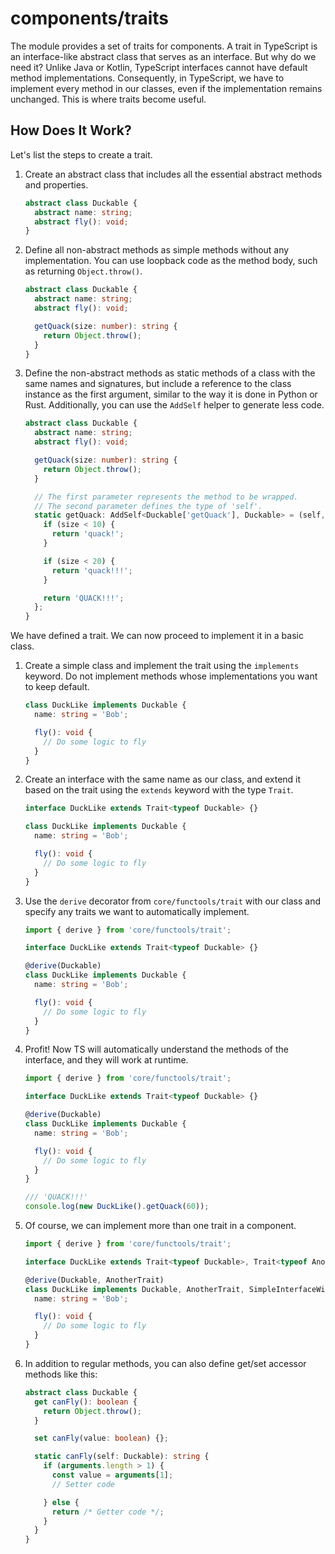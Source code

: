 # components/traits

The module provides a set of traits for components.
A trait in TypeScript is an interface-like abstract class that serves as an interface.
But why do we need it?
Unlike Java or Kotlin, TypeScript interfaces cannot have default method implementations.
Consequently, in TypeScript, we have to implement every method in our classes,
even if the implementation remains unchanged.
This is where traits become useful.

## How Does It Work?

Let's list the steps to create a trait.

1. Create an abstract class that includes all the essential abstract methods and properties.

   ```typescript
   abstract class Duckable {
     abstract name: string;
     abstract fly(): void;
   }
   ```

2. Define all non-abstract methods as simple methods without any implementation.
   You can use loopback code as the method body, such as returning `Object.throw()`.

   ```typescript
   abstract class Duckable {
     abstract name: string;
     abstract fly(): void;

     getQuack(size: number): string {
       return Object.throw();
     }
   }
   ```

3. Define the non-abstract methods as static methods of a class with the same names and signatures,
   but include a reference to the class instance as the first argument,
   similar to the way it is done in Python or Rust.
   Additionally, you can use the `AddSelf` helper to generate less code.

   ```typescript
   abstract class Duckable {
     abstract name: string;
     abstract fly(): void;

     getQuack(size: number): string {
       return Object.throw();
     }

     // The first parameter represents the method to be wrapped.
     // The second parameter defines the type of 'self'.
     static getQuack: AddSelf<Duckable['getQuack'], Duckable> = (self, size) => {
       if (size < 10) {
         return 'quack!';
       }

       if (size < 20) {
         return 'quack!!!';
       }

       return 'QUACK!!!';
     };
   }
   ```

We have defined a trait. We can now proceed to implement it in a basic class.

1. Create a simple class and implement the trait using the `implements` keyword.
   Do not implement methods whose implementations you want to keep default.

   ```typescript
   class DuckLike implements Duckable {
     name: string = 'Bob';

     fly(): void {
       // Do some logic to fly
     }
   }
   ```

2. Create an interface with the same name as our class, and extend it
   based on the trait using the `extends` keyword with the type `Trait`.

   ```typescript
   interface DuckLike extends Trait<typeof Duckable> {}

   class DuckLike implements Duckable {
     name: string = 'Bob';

     fly(): void {
       // Do some logic to fly
     }
   }
   ```

3. Use the `derive` decorator from `core/functools/trait` with our class and
   specify any traits we want to automatically implement.

   ```typescript
   import { derive } from 'core/functools/trait';

   interface DuckLike extends Trait<typeof Duckable> {}

   @derive(Duckable)
   class DuckLike implements Duckable {
     name: string = 'Bob';

     fly(): void {
       // Do some logic to fly
     }
   }
   ```

4. Profit! Now TS will automatically understand the methods of the interface, and they will work at runtime.

   ```typescript
   import { derive } from 'core/functools/trait';

   interface DuckLike extends Trait<typeof Duckable> {}

   @derive(Duckable)
   class DuckLike implements Duckable {
     name: string = 'Bob';

     fly(): void {
       // Do some logic to fly
     }
   }

   /// 'QUACK!!!'
   console.log(new DuckLike().getQuack(60));
   ```

5. Of course, we can implement more than one trait in a component.

   ```typescript
   import { derive } from 'core/functools/trait';

   interface DuckLike extends Trait<typeof Duckable>, Trait<typeof AnotherTrait> {}

   @derive(Duckable, AnotherTrait)
   class DuckLike implements Duckable, AnotherTrait, SimpleInterfaceWithoutDefaultMethods {
     name: string = 'Bob';

     fly(): void {
       // Do some logic to fly
     }
   }
   ```

6. In addition to regular methods, you can also define get/set accessor methods like this:

   ```typescript
   abstract class Duckable {
     get canFly(): boolean {
       return Object.throw();
     }

     set canFly(value: boolean) {};

     static canFly(self: Duckable): string {
       if (arguments.length > 1) {
         const value = arguments[1];
         // Setter code

       } else {
         return /* Getter code */;
       }
     }
   }
   ```
